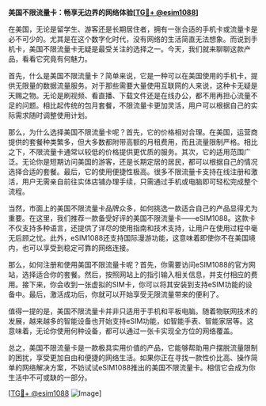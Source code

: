 **美国不限流量卡：畅享无边界的网络体验[[TG💪+ @esim1088](https://t.me/s/esim1088)]**

在美国，无论是留学生、游客还是长期居住者，拥有一张合适的手机卡或流量卡是必不可少的。尤其是在这个数字化时代，没有网络的生活简直无法想象。而说到手机卡，美国不限流量卡无疑是最受关注的选择之一。今天，我们就来聊聊这款产品，看看它究竟有何魅力。

首先，什么是美国不限流量卡？简单来说，它是一种可以在美国使用的手机卡，提供无限量的数据流量服务。对于那些需要大量使用互联网的人来说，这种卡无疑是天赐之物。无论是刷视频、看直播、下载文件还是在线办公，都不用再担心流量不足的问题。相比起传统的包月套餐，不限流量卡更加灵活，用户可以根据自己的实际需求随时调整使用计划。

那么，为什么选择美国不限流量卡呢？首先，它的价格相对合理。在美国，运营商提供的套餐种类繁多，但大多数都附带高额的月租费用，而且流量限制严格。相比之下，不限流量卡通常以较低的价格提供更优质的服务。其次，它的适用范围广泛。无论你是短期访问美国的游客，还是长期定居的居民，都可以根据自己的情况选择合适的套餐。最后，它的使用便捷性极高。很多不限流量卡支持在线注册和激活，用户无需亲自前往实体店铺办理手续，只需通过手机或电脑即可轻松完成整个流程。

当然，市面上的美国不限流量卡品牌众多，如何挑选一款适合自己的产品显得尤为重要。在这里，我们推荐一款备受好评的美国不限流量卡——eSIM1088。这款卡不仅支持多种语言，还提供了详尽的使用指南和技术支持，让用户在使用过程中毫无后顾之忧。此外，eSIM1088还支持国际漫游功能，这意味着即使你不在美国境内，也可以享受到稳定可靠的网络连接。

那么，如何注册和使用美国不限流量卡呢？首先，你需要访问eSIM1088的官方网站，选择适合你的套餐。然后，按照网站上的指引输入相关信息，并支付相应的费用。接下来，你会收到一张虚拟的SIM卡，你可以将其安装到支持eSIM功能的设备中。最后，激活成功后，你就可以开始享受无限流量带来的便利了。

值得一提的是，美国不限流量卡并非只适用于手机和平板电脑。随着物联网技术的发展，越来越多的智能设备也开始支持eSIM功能，如智能手表、智能家居等。这意味着，无论你使用何种设备，都可以通过一张卡实现全方位的网络覆盖。

总之，美国不限流量卡是一款极具实用价值的产品，它能够帮助用户摆脱流量限制的困扰，享受更加自由和便捷的网络生活。如果你正在寻找一款性价比高、操作简单的网络解决方案，不妨试试eSIM1088推出的美国不限流量卡。相信它会成为你生活中不可或缺的一部分。

[[TG💪+ @esim1088](https://t.me/s/esim1088) ![Image](https://i.postimg.cc/4NQfJmqS/Snipaste-2025-05-13-00-14-12.png)]